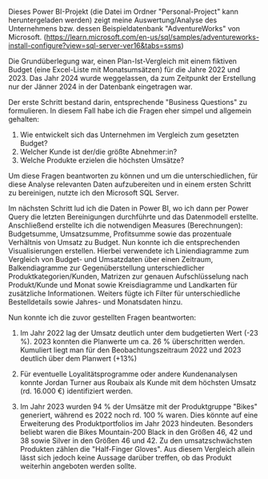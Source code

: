 Dieses Power BI-Projekt (die Datei im Ordner "Personal-Project" kann heruntergeladen werden) zeigt meine Auswertung/Analyse des Unternehmens bzw. dessen Beispieldatenbank "AdventureWorks" von Microsoft. (https://learn.microsoft.com/en-us/sql/samples/adventureworks-install-configure?view=sql-server-ver16&tabs=ssms)

Die Grundüberlegung war, einen Plan-Ist-Vergleich mit einem fiktiven Budget (eine Excel-Liste mit Monatsumsätzen) für die Jahre 2022 und 2023. Das Jahr 2024 wurde weggelassen, da zum Zeitpunkt der Erstellung nur der Jänner 2024 in der Datenbank eingetragen war.

Der erste Schritt bestand darin, entsprechende "Business Questions" zu formulieren. In diesem Fall habe ich die Fragen eher simpel und allgemein gehalten:

1. Wie entwickelt sich das Unternehmen im Vergleich zum gesetzten Budget?
2. Welcher Kunde ist der/die größte Abnehmer:in?
3. Welche Produkte erzielen die höchsten Umsätze?

Um diese Fragen beantworten zu können und um die unterschiedlichen, für diese Analyse relevanten Daten aufzubereiten und in einem ersten Schritt zu bereinigen, nutzte ich den Microsoft SQL Server.

Im nächsten Schritt lud ich die Daten in Power BI, wo ich dann per Power Query die letzten Bereinigungen durchführte und das Datenmodell erstellte. Anschließend erstellte ich die notwendigen Measures (Berechnungen): Budgetsumme, Umsatzsumme, Profitsumme sowie das prozentuale Verhältnis von Umsatz zu Budget. Nun konnte ich die entsprechenden Visualisierungen erstellen. Hierbei verwendete ich Liniendiagramme zum Vergleich von Budget- und Umsatzdaten über einen Zeitraum, Balkendiagramme zur Gegenüberstellung unterschiedlicher Produktkategorien/Kunden, Matrizen zur genauen Aufschlüsselung nach Produkt/Kunde und Monat sowie Kreisdiagramme und Landkarten für zusätzliche Informationen. Weiters fügte ich Filter für unterschiedliche Bestelldetails sowie Jahres- und Monatsdaten hinzu.

Nun konnte ich die zuvor gestellten Fragen beantworten:

1. Im Jahr 2022 lag der Umsatz deutlich unter dem budgetierten Wert (-23 %). 2023 konnten die Planwerte um ca. 26 % überschritten werden. Kumuliert liegt man für den Beobachtungszeitraum 2022 und 2023 deutlich über dem Planwert (+13%) 

2. Für eventuelle Loyalitätsprogramme oder andere Kundenanalysen konnte Jordan Turner aus Roubaix als Kunde mit dem höchsten Umsatz (rd. 16.000 €) identifiziert werden.

3. Im Jahr 2023 wurden 94 % der Umsätze mit der Produktgruppe "Bikes" generiert, während es 2022 noch rd. 100 % waren. Dies könnte auf eine Erweiterung des Produktportfolios im Jahr 2023 hindeuten. Besonders beliebt waren die Bikes Mountain-200 Black in den Größen 46, 42 und 38 sowie Silver in den Größen 46 und 42. Zu den umsatzschwächsten Produkten zählen die "Half-Finger Gloves". Aus diesem Vergleich allein lässt sich jedoch keine Aussage darüber treffen, ob das Produkt weiterhin angeboten werden sollte.
